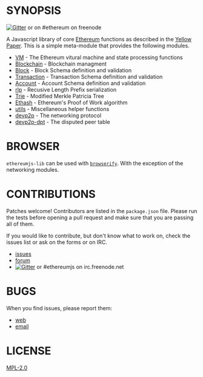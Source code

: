 SYNOPSIS  
===========

[![Gitter](https://badges.gitter.im/Join%20Chat.svg)](https://gitter.im/ethereum/ethereumjs-lib?utm_source=badge&utm_medium=badge&utm_campaign=pr-badge) or on #ethereum on freenode

A Javascript library of core [Ethereum](http://Ethereum.org) functions as described in the [Yellow Paper](https://github.com/ethereum/yellowpaper). This is a simple meta-module that provides the following modules.

 - [VM](https://github.com/ethereum/ethereumjs-vm) - The Ethereum vitural machine and state processing functions
 - [Blockchain](https://github.com/ethereum/ethereumjs-blockchain) - Blockchain managment
 - [Block](https://github.com/ethereum/ethereumjs-block) - Block Schema definition and validation
 - [Transaction](https://github.com/ethereum/ethereumjs-tx) - Transaction Schema definition and validation
 - [Account](https://github.com/ethereum/ethereumjs-account) - Account Schema definition and validation
 - [rlp](https://github.com/wanderer/rlp) - Recusive Length Prefix serialization
 - [Trie](https://github.com/wanderer/merkle-patricia-tree) - Modified Merkle Patricia Tree
 - [Ethash](https://github.com/ethereum/ethashjs) - Ethereum's Proof of Work algorithm
 - [utils](https://github.com/ethereum/ethereumjs-util) - Miscellaneous helper functions
 - [devp2p](https://github.com/ethereum/node-devp2p) - The networking protocol
 - [devp2p-dpt](https://github.com/ethereum/node-devp2p-dpt) - The disputed peer table

# BROWSER
`ethereumjs-lib` can be used with [`browserify`](http://browserify.org/). With the exception of the networking modules. 

# CONTRIBUTIONS

Patches welcome! Contributors are listed in the `package.json` file.
Please run the tests before opening a pull request and make sure that you are
passing all of them.

If you would like to contribute, but don't know what to work on, check
the issues list or ask on the forms or on IRC.

* [issues](http://github.com/ethereum/ethereumjs-lib/issues)
* [forum](https://forum.ethereum.org/categories/node-ethereum)
* [![Gitter](https://badges.gitter.im/Join%20Chat.svg)](https://gitter.im/ethereum/ethereumjs-lib?utm_source=badge&utm_medium=badge&utm_campaign=pr-badge) or #ethereumjs on irc.freenode.net

# BUGS

When you find issues, please report them:

* [web](http://github.com/ethereum/ethereumjs-tools/issues)
* [email](mailto:mb@ethdev.com)

# LICENSE
[MPL-2.0](https://tldrlegal.com/license/mozilla-public-license-2.0-(mpl-2))
